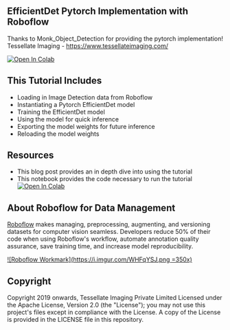 ## EfficientDet Pytorch Implementation with Roboflow 

Thanks to Monk_Object_Detection for providing the pytorch implementation! Tessellate Imaging - https://www.tessellateimaging.com/

[![Open In Colab](https://colab.research.google.com/assets/colab-badge.svg)](https://colab.research.google.com/drive/1ZmbeTro4SqT7h_TfW63MLdqbrCUk_1br#scrollTo=KwDS9qqBbMQa)

## This Tutorial Includes

* Loading in Image Detection data from Roboflow
* Instantiating a Pytorch EfficientDet model
* Training the EfficientDet model
* Using the model for quick inference
* Exporting the model weights for future inference
* Reloading the model weights

## Resources

* This blog post provides an in depth dive into using the tutorial
* This notebook provides the code necessary to run the tutorial [![Open In Colab](https://colab.research.google.com/assets/colab-badge.svg)](https://colab.research.google.com/drive/1ZmbeTro4SqT7h_TfW63MLdqbrCUk_1br#scrollTo=KwDS9qqBbMQa)

## About Roboflow for Data Management

[Roboflow](https://roboflow.ai) makes managing, preprocessing, augmenting, and versioning datasets for computer vision seamless.
Developers reduce 50% of their code when using Roboflow's workflow, automate annotation quality assurance, save training time, and increase model reproducibility.

[![Roboflow Workmark](https://i.imgur.com/WHFqYSJ.png =350x)](https://roboflow.ai)


## Copyright

Copyright 2019 onwards, Tessellate Imaging Private Limited Licensed under the Apache License, Version 2.0 (the "License"); you may not use this project's files except in compliance with the License. A copy of the License is provided in the LICENSE file in this repository.
